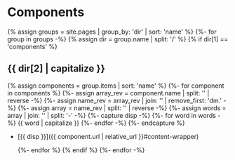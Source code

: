 ---
---
# Components

{% assign groups = site.pages | group_by: 'dir' | sort: 'name' %}
{%- for group in groups -%}
  {% assign dir = group.name | split: '/' %}
  {% if dir[1] == 'components' %}

## {{ dir[2] | capitalize }}

{% assign components = group.items | sort: 'name' %}
    {%- for component in components %}
      {%- assign array_rev = component.name | split: '' | reverse -%}
      {%- assign name_rev = array_rev | join: '' | remove_first: 'dm.' -%}
      {%- assign array = name_rev | split: '' | reverse -%}
      {%- assign words = array | join: '' | split: '-' -%}
      {%- capture disp -%}
      {%- for word in words -%}
        {{ word | capitalize }}
      {%- endfor -%}
      {%- endcapture %}

* [{{ disp }}]({{ component.url | relative_url }}#content-wrapper)

    {%- endfor %}
  {% endif %}
{%- endfor -%}
